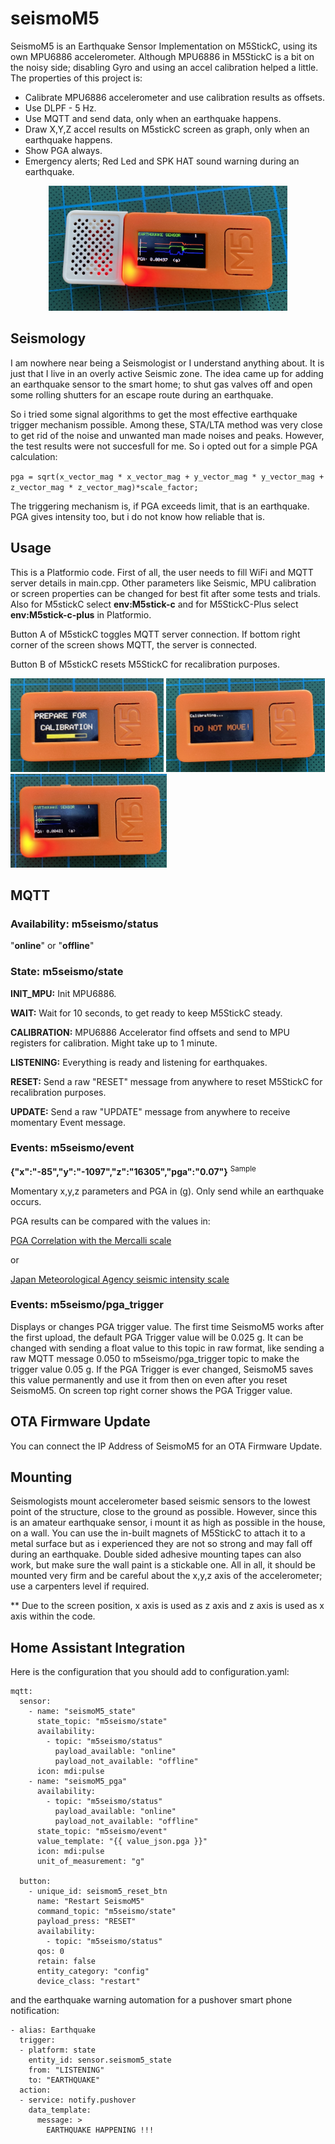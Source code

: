 # seismoM5
SeismoM5 is an Earthquake Sensor Implementation on M5StickC, using its own MPU6886 accelerometer. Although MPU6886 in M5StickC is a bit on the noisy side; disabling Gyro and using an accel calibration helped a little. The properties of this project is:

- Calibrate MPU6886 accelerometer and use calibration results as offsets.
- Use DLPF - 5 Hz.
- Use MQTT and send data, only when an earthquake happens.
- Draw X,Y,Z accel results on M5stickC screen as graph, only when an earthquake happens.
- Show PGA always.
- Emergency alerts; Red Led and SPK HAT sound warning during an earthquake.

<p align="center">
<img src="pics/IMG_4012.jpg" width="382" height="200">
</p>
  
## Seismology

I am nowhere near being a Seismologist or I understand anything about. It is just that I live in an overly active Seismic zone. The idea came up for adding an earthquake sensor to the smart home; to shut gas valves off and open some rolling shutters for an escape route during an earthquake.

So i tried some signal algorithms to get the most effective earthquake trigger mechanism possible. Among these, STA/LTA method was very close to get rid of the noise and unwanted man made noises and peaks. However, the test results were not succesfull for me. So i opted out for a simple PGA calculation:

``
pga = sqrt(x_vector_mag * x_vector_mag + y_vector_mag * y_vector_mag + z_vector_mag * z_vector_mag)*scale_factor;
``

The triggering mechanism is, if PGA exceeds limit, that is an earthquake. PGA gives intensity too, but i do not know how reliable that is.

## Usage

This is a Platformio code. First of all, the user needs to fill WiFi and MQTT server details in main.cpp. Other parameters like Seismic, MPU calibration or screen properties can be changed for best fit after some tests and trials. Also for M5stickC select **env:M5stick-c** and for M5StickC-Plus select **env:M5stick-c-plus** in Platformio.

Button A of M5stickC toggles MQTT server connection. If bottom right corner of the screen shows MQTT, the server is connected.

Button B of M5stickC resets M5StickC for recalibration purposes.

<img src="pics/IMG_3999.jpg" width="245" height="150"> <img src="pics/IMG_4001.jpg" width="254" height="150"> <img src="pics/IMG_4003.jpg" width="250" height="150">


## MQTT

### Availability: m5seismo/status

"**online**" or "**offline**"

### State: m5seismo/state

**INIT_MPU:** Init MPU6886.

**WAIT:** Wait for 10 seconds, to get ready to keep M5StickC steady.

**CALIBRATION:** MPU6886 Accelerator find offsets and send to MPU registers for calibration. Might take up to 1 minute.

**LISTENING:** Everything is ready and listening for earthquakes.

**RESET:** Send a raw "RESET" message from anywhere to reset M5StickC for recalibration purposes.

**UPDATE:** Send a raw "UPDATE" message from anywhere to receive momentary Event message.

### Events: m5seismo/event

**{"x":"-85","y":"-1097","z":"16305","pga":"0.07"}**   <sup>Sample</sup>

Momentary x,y,z parameters and PGA in (g). Only send while an earthquake occurs.

PGA results can be compared with the values in:

[PGA Correlation with the Mercalli scale](https://en.wikipedia.org/wiki/Peak_ground_acceleration#Correlation_with_the_Mercalli_scale)

or

[Japan Meteorological Agency seismic intensity scale](https://en.wikipedia.org/wiki/Japan_Meteorological_Agency_seismic_intensity_scale#Scale_overview)

### Events: m5seismo/pga_trigger

Displays or changes PGA trigger value. The first time SeismoM5 works after the first upload, the default PGA Trigger value will be 0.025 g. It can be changed with sending a float value to this topic in raw format, like sending a raw MQTT message 0.050 to m5seismo/pga_trigger topic to make the trigger value 0.05 g. If the PGA Trigger is ever changed, SeismoM5 saves this value permanently and use it from then on even after you reset SeismoM5. On screen top right corner shows the PGA Trigger value.

## OTA Firmware Update

You can connect the IP Address of SeismoM5 for an OTA Firmware Update.

## Mounting

Seismologists mount accelerometer based seismic sensors to the lowest point of the structure, close to the ground as possible. However, since this is an amateur earthquake sensor, i mount it as high as possible in the house, on a wall. You can use the in-built magnets of M5StickC to attach it to a metal surface but as i experienced they are not so strong and may fall off during an earthquake. Double sided adhesive mounting tapes can also work, but make sure the wall paint is a stickable one. All in all, it should be mounted very firm and be careful about the x,y,z axis of the accelerometer; use a carpenters level if required. 

** Due to the screen position, x axis is used as z axis and z axis is used as x axis within the code.

## Home Assistant Integration

Here is the configuration that you should add to configuration.yaml:

```
mqtt:
  sensor:
    - name: "seismoM5_state"
      state_topic: "m5seismo/state"
      availability:
        - topic: "m5seismo/status"
          payload_available: "online"
          payload_not_available: "offline"
      icon: mdi:pulse
    - name: "seismoM5_pga"
      availability:
        - topic: "m5seismo/status"
          payload_available: "online"
          payload_not_available: "offline"
      state_topic: "m5seismo/event"
      value_template: "{{ value_json.pga }}"
      icon: mdi:pulse
      unit_of_measurement: "g"

  button:
    - unique_id: seismom5_reset_btn
      name: "Restart SeismoM5"
      command_topic: "m5seismo/state"
      payload_press: "RESET"
      availability:
        - topic: "m5seismo/status"
      qos: 0
      retain: false
      entity_category: "config"
      device_class: "restart"
```

and the earthquake warning automation for a pushover smart phone notification:

```
- alias: Earthquake
  trigger:
  - platform: state
    entity_id: sensor.seismom5_state
    from: "LISTENING"
    to: "EARTHQUAKE"
  action:
  - service: notify.pushover
    data_template:
      message: >
        EARTHQUAKE HAPPENING !!!
```
